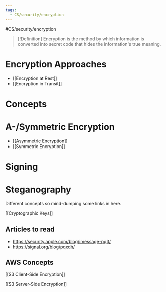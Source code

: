 ```yaml
---
tags:
  - CS/security/encryption
---
```

#CS/security/encryption 

>[!Definition]
Encryption is the method by which information is converted into secret code that hides the information's true meaning.

# Encryption Approaches

- [[Encryption at Rest]]
- [[Encryption in Transit]]

# Concepts

# A-/Symmetric Encryption

- [[Asymmetric Encryption]]
- [[Symmetric Encryption]]

# Signing


# Steganography

Different concepts so mind-dumping some links in here.

[[Cryptographic Keys]]

## Articles to read

- https://security.apple.com/blog/imessage-pq3/
- https://signal.org/blog/pqxdh/



## AWS Concepts

[[S3 Client-Side Encryption]]

[[S3 Server-Side Encryption]]
